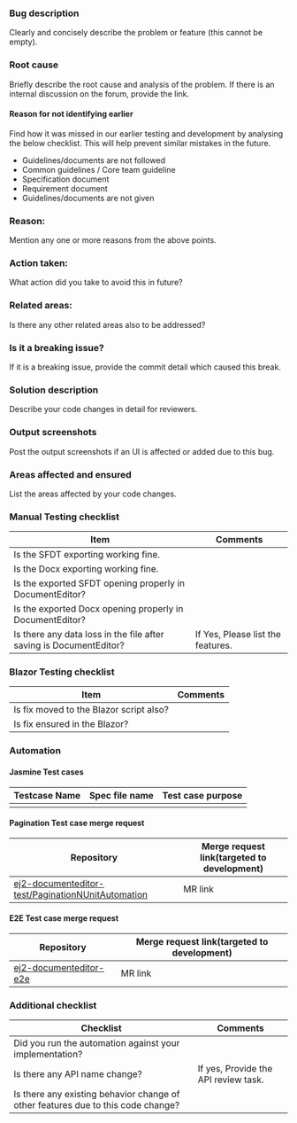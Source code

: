 ### Bug description

Clearly and concisely describe the problem or feature (this cannot be empty).

### Root cause

Briefly describe the root cause and analysis of the problem.
If there is an internal discussion on the forum, provide the link.
#### Reason for not identifying earlier

Find how it was missed in our earlier testing and development by analysing the below checklist. This will help prevent similar mistakes in the future. 

* Guidelines/documents are not followed
* Common guidelines / Core team guideline
* Specification document
* Requirement document
* Guidelines/documents are not given

### Reason:
Mention any one or more reasons from the above points.

### Action taken:
What action did you take to avoid this in future?

### Related areas:
Is there any other related areas also to be addressed?

### Is it a breaking issue?

If it is a breaking issue, provide the commit detail which caused this break.

### Solution description

Describe your code changes in detail for reviewers.

### Output screenshots

Post the output screenshots if an UI is affected or added due to this bug.

### Areas affected and ensured

List the areas affected by your code changes.

### Manual Testing checklist
| Item | Comments |
| --------------|----------------|
| Is the SFDT exporting working fine. | |
| Is the Docx exporting working fine. | |
| Is the exported SFDT opening properly in DocumentEditor? | |
| Is the exported Docx opening properly in DocumentEditor? | |
| Is there any data loss in the file after saving is DocumentEditor?| If Yes, Please list the features. |

### Blazor Testing checklist
| Item | Comments |
| --------------|----------------|
| Is fix moved to the Blazor script also? | |
| Is fix ensured in the Blazor? | |

### Automation

#### Jasmine Test cases

| Testcase Name | Spec file name | Test case purpose |
| --------------|----------------|-------------------|
| | | |

#### Pagination Test case merge request
| Repository | Merge request link(targeted to development) |
| --------------|-----------|
| [ej2-documenteditor-test/PaginationNUnitAutomation](https://gitlab.syncfusion.com/essential-studio/ej2-documenteditor-test/tree/development/PaginationNUnitAutomation) | MR link |

#### E2E Test case merge request
| Repository | Merge request link(targeted to development) |
| --------------|-----------|
| [ej2-documenteditor-e2e](https://gitlab.syncfusion.com/essential-studio/ej2-documenteditor-e2e) | MR link |

### Additional checklist
| Checklist | Comments |
| ------------|-------|
| Did you run the automation against your implementation? ||
| Is there any API name change? | If yes, Provide the API review task. |
| Is there any existing behavior change of other features due to this code change?||